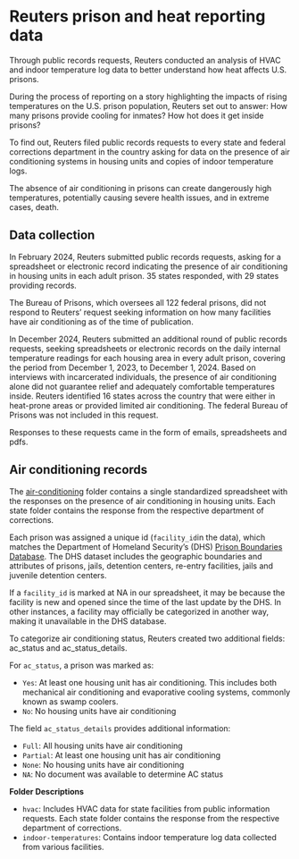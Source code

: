 # Reuters prison and heat reporting data

Through public records requests, Reuters conducted an analysis of HVAC and indoor temperature log data to better understand how heat affects U.S. prisons.

During the process of reporting on a story highlighting the impacts of rising temperatures on the U.S. prison population, Reuters set out to answer: How many prisons provide cooling for inmates? How hot does it get inside prisons?

To find out, Reuters filed public records requests to every state and federal corrections department in the country asking for data on the presence of air conditioning systems in housing units and copies of indoor temperature logs. 

The absence of air conditioning in prisons can create dangerously high temperatures, potentially causing severe health issues, and in extreme cases, death. 

## Data collection

In February 2024, Reuters submitted public records requests, asking for a spreadsheet or electronic record indicating the presence of air conditioning in housing units in each adult prison. 35 states responded, with 29 states providing records.

The Bureau of Prisons, which oversees all 122 federal prisons, did not respond to Reuters’ request seeking information on how many facilities have air conditioning as of the time of publication.

In December 2024, Reuters submitted an additional round of public records requests, seeking spreadsheets or electronic records on the daily internal temperature readings for each housing area in every adult prison, covering the period from December 1, 2023, to December 1, 2024. Based on interviews with incarcerated individuals, the presence of air conditioning alone did not guarantee relief and adequately comfortable temperatures inside. Reuters identified 16 states across the country that were either in heat-prone areas or provided limited air conditioning. The federal Bureau of Prisons was not included in this request.

Responses to these requests came in the form of emails, spreadsheets and pdfs. 


## Air conditioning records 
The [air-conditioning](https://github.com/reuters-graphics/graphics_2025-prison-hvac-records/tree/main/indoor-temperatures) folder contains a single standardized spreadsheet with the responses on the presence of air conditioning in housing units. Each state folder contains the response from the respective department of corrections.

Each prison was assigned a unique id (<code>facility_id</code>in the data), which matches the Department of Homeland Security’s (DHS) [Prison Boundaries Database](https://hifld-geoplatform.hub.arcgis.com/datasets/geoplatform::prison-boundaries-1/about). The DHS dataset includes the geographic boundaries and attributes of prisons, jails, detention centers, re-entry facilities, jails and juvenile detention centers. 

If a <code>facility_id</code> is marked at NA in our spreadsheet, it may be because the facility is new and opened since the time of the last update by the DHS. In other instances, a facility may officially be categorized in another way, making it unavailable in the DHS database. 

To categorize air conditioning status, Reuters created two additional fields: ac_status and ac_status_details. 

For <code>ac_status</code>, a prison was marked as: 
- <code>Yes</code>: At least one housing unit has air conditioning. This includes both mechanical air conditioning and evaporative cooling systems, commonly known as swamp coolers.
- <code>No</code>: No housing units have air conditioning

The field <code>ac_status_details</code> provides additional information:
- <code>Full</code>: All housing units have air conditioning
- <code>Partial</code>: At least one housing unit has air conditioning
- <code>None</code>: No housing units have air conditioning
- <code>NA</code>: No document was available to determine AC status 




**Folder Descriptions**
- `hvac`: Includes HVAC data for state facilities from public information requests. Each state folder contains the response from the respective department of corrections. 
- `indoor-temperatures`: Contains indoor temperature log data collected from various facilities. 


